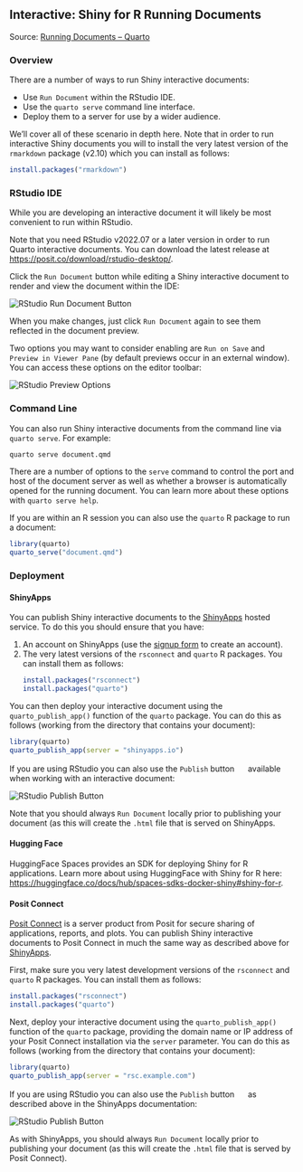 ## Interactive: Shiny for R Running Documents

Source: [Running Documents – Quarto](https://quarto.org/docs/interactive/shiny-r/running.html)

### Overview

There are a number of ways to run Shiny interactive documents:

*   Use `Run Document` within the RStudio IDE.
*   Use the `quarto serve` command line interface.
*   Deploy them to a server for use by a wider audience.

We’ll cover all of these scenario in depth here. Note that in order to run interactive Shiny documents you will to install the very latest version of the `rmarkdown` package (v2.10) which you can install as follows:

```r
install.packages("rmarkdown")
```

### RStudio IDE

While you are developing an interactive document it will likely be most convenient to run within RStudio.

Note that you need RStudio v2022.07 or a later version in order to run Quarto interactive documents. You can download the latest release at <https://posit.co/download/rstudio-desktop/>.

Click the `Run Document` button while editing a Shiny interactive document to render and view the document within the IDE:

![RStudio Run Document Button](https://quarto.org/docs/interactive/shiny-r/images/rstudio-run-document.png)

When you make changes, just click `Run Document` again to see them reflected in the document preview.

Two options you may want to consider enabling are `Run on Save` and `Preview in Viewer Pane` (by default previews occur in an external window). You can access these options on the editor toolbar:

![RStudio Preview Options](https://quarto.org/docs/interactive/shiny-r/images/rstudio-preview-options.png)

### Command Line

You can also run Shiny interactive documents from the command line via `quarto serve`. For example:

```bash
quarto serve document.qmd
```

There are a number of options to the `serve` command to control the port and host of the document server as well as whether a browser is automatically opened for the running document. You can learn more about these options with `quarto serve help`.

If you are within an R session you can also use the `quarto` R package to run a document:

```r
library(quarto)
quarto_serve("document.qmd")
```

### Deployment

#### ShinyApps

You can publish Shiny interactive documents to the [ShinyApps](https://www.shinyapps.io/) hosted service. To do this you should ensure that you have:

1.  An account on ShinyApps (use the [signup form](https://www.shinyapps.io/admin/#/signup) to create an account).
2.  The very latest versions of the `rsconnect` and `quarto` R packages. You can install them as follows:
    ```r
    install.packages("rsconnect")
    install.packages("quarto")
    ```

You can then deploy your interactive document using the `quarto_publish_app()` function of the `quarto` package. You can do this as follows (working from the directory that contains your document):

```r
library(quarto)
quarto_publish_app(server = "shinyapps.io")
```

If you are using RStudio you can also use the `Publish` button <img src="data:image/png;base64,iVBORw0KGgoAAAANSUhEUgAAABAAAAAQCAYAAAAf8/9hAAAAAXNSR0IArs4c6QAAAARnQU1BAACxjwv8YQUAAAAJcEhZcwAADsMAAA7DAcdvqGQAAAB+SURBVDhPY1i1atV/AMRADNwGKsZmYGBCUiqCZncYzGBoAm4gAVKtjHGLAa0gmAEYAAb9Y8xCbGSA5kgxH2MsALP3ASwzUHJlA9YBVhMAzJyyGQMwAgJGZrPPDgAV6ZmAZhBGDFsOcgaSAgAVkCfgXg8qBkbGDEzAgAACEGAAgFeyLqClXZEwAAAAAElFTkSuQmCC" alt="Publish" width="16"> available when working with an interactive document:

![RStudio Publish Button](https://quarto.org/docs/interactive/shiny-r/images/rstudio-publish.png)

Note that you should always `Run Document` locally prior to publishing your document (as this will create the `.html` file that is served on ShinyApps.

#### Hugging Face

HuggingFace Spaces provides an SDK for deploying Shiny for R applications. Learn more about using HuggingFace with Shiny for R here: <https://huggingface.co/docs/hub/spaces-sdks-docker-shiny#shiny-for-r>.

#### Posit Connect

[Posit Connect](https://posit.co/products/enterprise/connect/) is a server product from Posit for secure sharing of applications, reports, and plots. You can publish Shiny interactive documents to Posit Connect in much the same way as described above for [ShinyApps](#shinyapps).

First, make sure you very latest development versions of the `rsconnect` and `quarto` R packages. You can install them as follows:

```r
install.packages("rsconnect")
install.packages("quarto")
```

Next, deploy your interactive document using the `quarto_publish_app()` function of the `quarto` package, providing the domain name or IP address of your Posit Connect installation via the `server` parameter. You can do this as follows (working from the directory that contains your document):

```r
library(quarto)
quarto_publish_app(server = "rsc.example.com")
```

If you are using RStudio you can also use the `Publish` button <img src="data:image/png;base64,iVBORw0KGgoAAAANSUhEUgAAABAAAAAQCAYAAAAf8/9hAAAAAXNSR0IArs4c6QAAAARnQU1BAACxjwv8YQUAAAAJcEhZcwAADsMAAA7DAcdvqGQAAAB+SURBVDhPY1i1atV/AMRADNwGKsZmYGBCUiqCZncYzGBoAm4gAVKtjHGLAa0gmAEYAAb9Y8xCbGSA5kgxH2MsALP3ASwzUHJlA9YBVhMAzJyyGQMwAgJGZrPPDgAV6ZmAZhBGDFsOcgaSAgAVkCfgXg8qBkbGDEzAgAACEGAAgFeyLqClXZEwAAAAAElFTkSuQmCC" alt="Publish" width="16"> as described above in the ShinyApps documentation:

![RStudio Publish Button](https://quarto.org/docs/interactive/shiny-r/images/rstudio-publish.png)

As with ShinyApps, you should always `Run Document` locally prior to publishing your document (as this will create the `.html` file that is served by Posit Connect).

